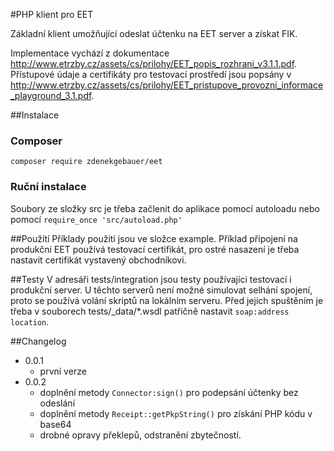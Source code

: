 #PHP klient pro EET

Základní klient umožňující odeslat účtenku na EET server a získat FIK.

Implementace vychází z dokumentace http://www.etrzby.cz/assets/cs/prilohy/EET_popis_rozhrani_v3.1.1.pdf.
Přístupové údaje a certifikáty pro testovací prostředí jsou popsány 
v http://www.etrzby.cz/assets/cs/prilohy/EET_pristupove_provozni_informace_playground_3.1.pdf.

##Instalace

### Composer
`composer require zdenekgebauer/eet`

### Ruční instalace
Soubory ze složky src je třeba začlenit do aplikace pomocí autoloadu 
nebo pomocí `require_once 'src/autoload.php'` 

##Použítí 
Příklady použití jsou ve složce example. Příklad připojení na produkční EET používá testovací certifikát, 
pro ostré nasazení je třeba nastavit certifikát vystavený obchodníkovi.  
  
##Testy
V adresáři tests/integration jsou testy používajíci testovací i produkční server. U těchto serverů není možné 
simulovat selhání spojení, proto se používá volání skriptů na lokálním serveru. Před jejich 
spuštěním je třeba v souborech tests/_data/*.wsdl patřičně nastavit `soap:address location`.         

##Changelog
- 0.0.1
    - první verze
- 0.0.2 
    - doplnění metody `Connector:sign()` pro podepsání účtenky bez odeslání
    - doplnění metody `Receipt::getPkpString()` pro získání PHP kódu v base64
    - drobné opravy překlepů, odstranění zbytečností.  